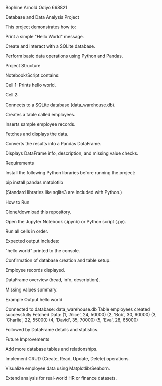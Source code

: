 Bophine Arnold Odiyo 668821



Database and Data Analysis Project

This project demonstrates how to:

Print a simple "Hello World" message.

Create and interact with a SQLite database.

Perform basic data operations using Python and Pandas.

 Project Structure

Notebook/Script contains:

Cell 1: Prints hello world.

Cell 2:

Connects to a SQLite database (data_warehouse.db).

Creates a table called employees.

Inserts sample employee records.

Fetches and displays the data.

Converts the results into a Pandas DataFrame.

Displays DataFrame info, description, and missing value checks.

 Requirements

Install the following Python libraries before running the project:

pip install pandas matplotlib


(Standard libraries like sqlite3 are included with Python.)

 How to Run

Clone/download this repository.

Open the Jupyter Notebook (.ipynb) or Python script (.py).

Run all cells in order.

Expected output includes:

"hello world" printed to the console.

Confirmation of database creation and table setup.

Employee records displayed.

DataFrame overview (head, info, description).

Missing values summary.

 Example Output
hello world

Connected to database: data_warehouse.db
Table employees created successfully
Fetched Data:
(1, 'Alice', 24, 50000)
(2, 'Bob', 30, 60000)
(3, 'Charlie', 22, 55000)
(4, 'David', 35, 70000)
(5, 'Eva', 28, 65000)


Followed by DataFrame details and statistics.

 Future Improvements

Add more database tables and relationships.

Implement CRUD (Create, Read, Update, Delete) operations.

Visualize employee data using Matplotlib/Seaborn.

Extend analysis for real-world HR or finance datasets.
